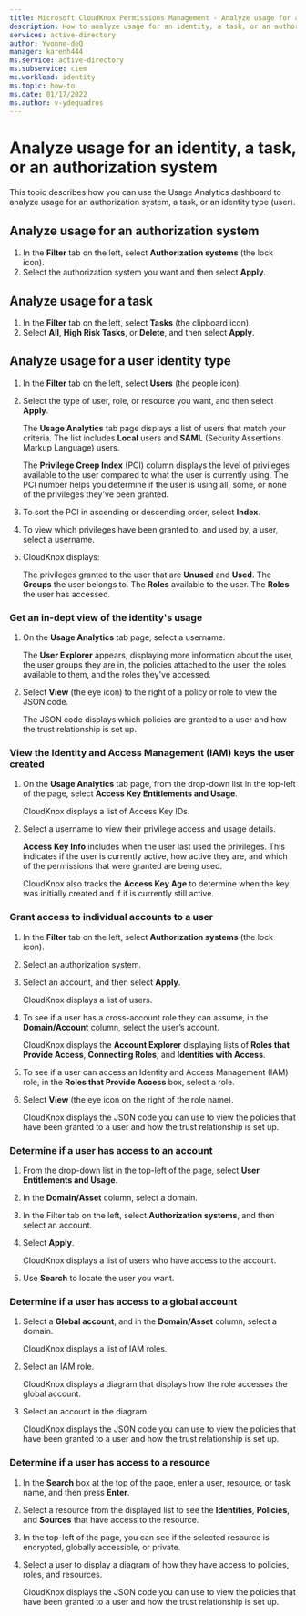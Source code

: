 ```yaml
---
title: Microsoft CloudKnox Permissions Management - Analyze usage for an identity, a task, or an authorization system
description: How to analyze usage for an identity, a task, or an authorization system in Microsoft CloudKnox Permissions Management.
services: active-directory
author: Yvonne-deQ
manager: karenh444
ms.service: active-directory
ms.subservice: ciem
ms.workload: identity
ms.topic: how-to
ms.date: 01/17/2022
ms.author: v-ydequadros
---
```


# Analyze usage for an identity, a task, or an authorization system

This topic describes how you can use the Usage Analytics dashboard to analyze usage for an authorization system, a task, or an identity type (user).

## Analyze usage for an authorization system

1. In the **Filter** tab on the left, select **Authorization systems** (the lock icon).
2. Select the authorization system you want and then select **Apply**.
<!---Text to come.--->

## Analyze usage for a task

1. In the **Filter** tab on the left, select **Tasks** (the clipboard icon).
2. Select **All**, **High Risk Tasks**, or **Delete**, and then select **Apply**.
<!---Text to come.--->

## Analyze usage for a user identity type

1. In the **Filter** tab on the left, select **Users** (the people icon).
2. Select the type of user, role, or resource you want, and then select **Apply**.

    The **Usage Analytics** tab page displays a list of users that match your criteria. The list includes **Local** users and **SAML** (Security Assertions Markup Language) users.

    The **Privilege Creep Index** (PCI) column displays the level of privileges available to the user compared to what the user is currently using. The PCI number helps you determine if the user is using all, some, or none of the privileges they've been granted.
3. To sort the PCI in ascending or descending order, select **Index**.
4. To view which privileges have been granted to, and used by, a user, select a username.
5. CloudKnox displays:

    The privileges granted to the user that are **Unused** and **Used**.
    The **Groups** the user belongs to.
    The **Roles** available to the user.
    The **Roles** the user has accessed.

### Get an in-dept view of the identity's usage

1. On the **Usage Analytics** tab page, select a username.

    The **User Explorer** appears, displaying more information about the user, the user groups they are in, the policies attached to the user, the roles available to them, and the roles they've accessed.
2. Select **View** (the eye icon) to the right of a policy or role to view the JSON code.

    The JSON code displays which policies are granted to a user and how the trust relationship is set up.

### View the Identity and Access Management (IAM) keys the user created

1. On the **Usage Analytics** tab page, from the drop-down list in the top-left of the page, select **Access Key Entitlements and Usage**.

    CloudKnox displays a list of Access Key IDs.
2. Select a username to view their privilege access and usage details.

    **Access Key Info** includes when the user last used the privileges. This indicates if the user is currently active, how active they are, and which of the permissions that were granted are being used.

    CloudKnox also tracks the **Access Key Age** to determine when the key was initially created and if it is currently still active.

### Grant access to individual accounts to a user

1. In the **Filter** tab on the left, select **Authorization systems** (the lock icon).
2. Select an authorization system.
3. Select an account, and then select **Apply**.

    CloudKnox displays a list of users.
4. To see if a user has a cross-account role they can assume, in the **Domain/Account** column, select the user’s account.

    CloudKnox displays the **Account Explorer** displaying lists of **Roles that Provide Access**, **Connecting Roles**, and **Identities with Access**.
5. To see if a user can access an Identity and Access Management (IAM) role, in the **Roles that Provide Access** box, select a role.
6. Select **View** (the eye icon on the right of the role name). 

    CloudKnox displays the JSON code you can use to view the policies that have been granted to a user and how the trust relationship is set up.

### Determine if a user has access to an account

1. From the drop-down list in the top-left of the page, select **User Entitlements and Usage**.
2. In the **Domain/Asset** column, select a domain.
3. In the Filter tab on the left, select **Authorization systems**, and then select an account.
4. Select **Apply**.

    CloudKnox displays a list of users who have access to the account. 
5. Use **Search** to locate the user you want.

### Determine if a user has access to a global account

1. Select a **Global account**, and in the **Domain/Asset** column, select a domain.

    CloudKnox displays a list of IAM roles.
2. Select an IAM role.

    CloudKnox displays a diagram that displays how the role accesses the global account.
3. Select an account in the diagram.

    CloudKnox displays the JSON code you can use to view the policies that have been granted to a user and how the trust relationship is set up.

### Determine if a user has access to a resource

1. In the **Search** box at the top of the page, enter a user, resource, or task name, and then press **Enter**.
2. Select a resource from the displayed list to see the **Identities**, **Policies**, and **Sources** that have access to the resource. 
3. In the top-left of the page, you can see if the selected resource is encrypted, globally accessible, or private.
4. Select a user to display a diagram of how they have access to policies, roles, and resources.

    CloudKnox displays the JSON code you can use to view the policies that have been granted to a user and how the trust relationship is set up.



<!---## Next steps--->
